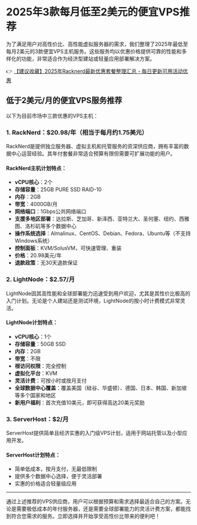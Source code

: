 # 2025年3款每月低至2美元的便宜VPS推荐

为了满足用户对高性价比、高性能虚拟服务器的需求，我们整理了2025年最低至每月2美元的3款便宜VPS主机服务。这些服务均以优惠价格提供可靠的性能和多样化的功能，非常适合作为经济型建站或轻量应用部署解决方案。

👉 [【建议收藏】2025年Racknerd最新优惠套餐整理汇总 - 每日更新可用活动优惠](https://bit.ly/Rack_Nerd)

## 低于2美元/月的便宜VPS服务推荐

以下为目前市场中三款优惠的VPS主机：

### 1. RackNerd：$20.98/年（相当于每月约1.75美元）

RackNerd是提供独立服务器、虚拟主机和托管服务的资深供应商，拥有丰富的数据中心运营经验。其年付套餐非常适合预算有限但需要可扩展功能的用户。

#### RackNerd主机计划特点：
- **vCPU核心**：2个
- **存储容量**：25GB PURE SSD RAID-10
- **内存**：2GB
- **带宽**：4000GB/月
- **网络端口**：1Gbps公共网络端口
- **支援多地区部署**：达拉斯、芝加哥、新泽西、亚特兰大、圣何塞、纽约、西雅图、洛杉矶等多个数据中心
- **操作系统选择**：Almalinux、CentOS、Debian、Fedora、Ubuntu等（不支持Windows系统）
- **控制面板**：KVM/SolusVM，可快速管理、重装
- **价格**：20.98美元/年
- **退款政策**：无30天退款保证

### 2. LightNode：$2.57/月

LightNode因其高性能和全球部署能力迅速受到用户欢迎，尤其是其性价比极高的入门计划。无论是个人建站还是测试环境，LightNode的按小时计费模式非常灵活。

#### LightNode计划特点：
- **vCPU核心**：1个
- **存储容量**：50GB SSD
- **内存**：2GB
- **带宽**：不限
- **根访问权限**：完全控制
- **虚拟化平台**：KVM
- **灵活计费**：可按小时或按月支付
- **全球数据中心覆盖**：覆盖美国（硅谷、华盛顿）、德国、日本、韩国、新加坡等多个国家和地区
- **新用户福利**：首次充值10美元，即可获得高达20美元奖励

### 3. ServerHost：$2/月

ServerHost提供简单且经济实惠的入门级VPS计划，适用于网站托管以及小型应用开发。

#### ServerHost计划特点：
- 简单低成本，按月支付，无最低限制
- 提供多个数据中心选择，便于灵活部署
- 实惠的价格适合轻量级应用

---

通过上述推荐的VPS供应商，用户可以根据预算和需求选择最适合自己的方案。无论是需要极低成本的年付服务器，还是需要全球部署能力的灵活计费方案，都能找到符合您需求的服务。立即选择并开始享受高性价比带来的便利吧！